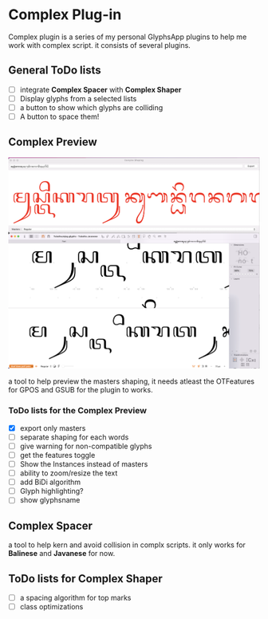 # Complex Plug-in

Complex plugin is a series of my personal GlyphsApp plugins to help me work with complex script. it consists of several plugins.

## General ToDo lists
- [ ] integrate **Complex Spacer** with **Complex Shaper**
- [ ] Display glyphs from a selected lists
- [ ] a button to show which glyphs are colliding
- [ ] A button to space them!

## Complex Preview
![Complex Shaping preview](/images/ComplexShaping.png)

a tool to help preview the masters shaping, it needs atleast the OTFeatures for GPOS and GSUB for the plugin to works.

### ToDo lists for the Complex Preview
- [x] export only masters
- [ ] separate shaping for each words
- [ ] give warning for non-compatible glyphs
- [ ] get the features toggle
- [ ] Show the Instances instead of masters
- [ ] ability to zoom/resize the text
- [ ] add BiDi algorithm
- [ ] Glyph highlighting?
- [ ] show glyphsname

## Complex Spacer
a tool to help kern and avoid collision in complx scripts. it only works for **Balinese** and **Javanese** for now.

## ToDo lists for Complex Shaper
- [ ] a spacing algorithm for top marks
- [ ] class optimizations
